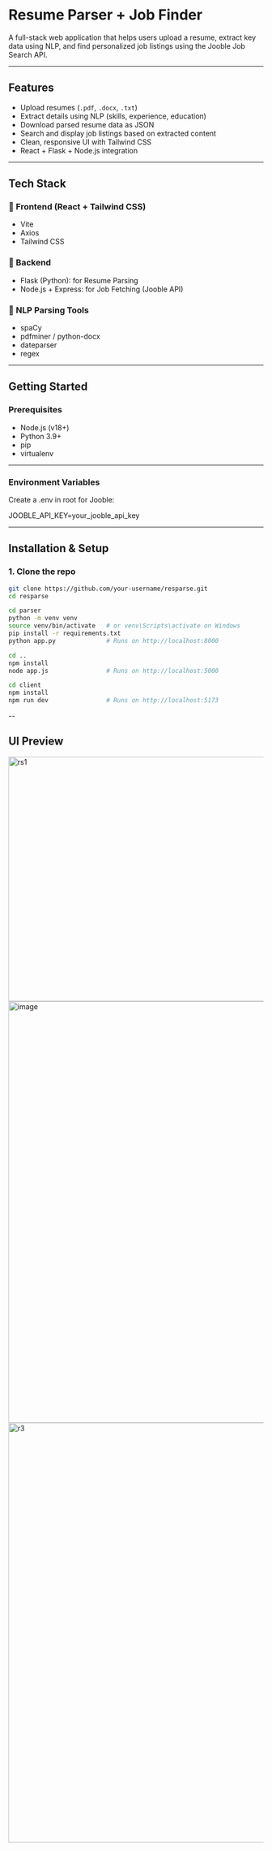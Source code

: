 #  Resume Parser + Job Finder 

A full-stack web application that helps users upload a resume, extract key data using NLP, and find personalized job listings using the Jooble Job Search API.

---

##  Features

- Upload resumes (`.pdf`, `.docx`, `.txt`)
-  Extract details using NLP (skills, experience, education)
-  Download parsed resume data as JSON
-  Search and display job listings based on extracted content
-  Clean, responsive UI with Tailwind CSS
-  React + Flask + Node.js integration

---

## Tech Stack

### 🔹 Frontend (React + Tailwind CSS)
- Vite
- Axios
- Tailwind CSS

### 🔹 Backend
- Flask (Python):  for Resume Parsing
- Node.js + Express: for Job Fetching (Jooble API)

### 🔹 NLP Parsing Tools
- spaCy
- pdfminer / python-docx
- dateparser
- regex


---

##  Getting Started

###  Prerequisites

- Node.js (v18+)
- Python 3.9+
- pip
- virtualenv

---
###  Environment Variables
Create a .env in root for Jooble:

JOOBLE_API_KEY=your_jooble_api_key

---

##  Installation & Setup

### 1. Clone the repo

```bash
git clone https://github.com/your-username/resparse.git
cd resparse

cd parser
python -m venv venv
source venv/bin/activate   # or venv\Scripts\activate on Windows
pip install -r requirements.txt
python app.py              # Runs on http://localhost:8000

cd ..
npm install
node app.js                # Runs on http://localhost:5000

cd client
npm install
npm run dev                # Runs on http://localhost:5173
```
--

## UI Preview

<img width="1140" height="482" alt="rs1" src="https://github.com/user-attachments/assets/8f9bced7-9b0b-499e-a0bc-cec0a6511a8b" />


<img width="1053" height="831" alt="image" src="https://github.com/user-attachments/assets/eb01c5aa-3c65-483c-89ca-a719832b661f" />



<img width="1635" height="827" alt="r3" src="https://github.com/user-attachments/assets/3287cda5-fca4-41d8-9e44-bb783a342f82" />




